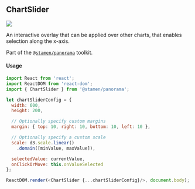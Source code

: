 ## ChartSlider

<img src='https://cdn0.iconfinder.com/data/icons/feather/96/circle-check-32.png'>

An interactive overlay that can be applied over other charts, that enables selection along the x-axis.

Part of the [`@stamen/panorama`](https://www.npmjs.com/package/@stamen/panorama) toolkit.

#### Usage
```js
import React from 'react';
import ReactDOM from 'react-dom';
import { ChartSlider } from '@stamen/panorama';

let chartSliderConfig = {
  width: 600,
  height: 200,

  // Optionally specify custom margins
  margin: { top: 10, right: 10, bottom: 10, left: 10 },

  // Optionally specify a custom scale
  scale: d3.scale.linear()
    .domain([minValue, maxValue]),

  selectedValue: currentValue,
  onClickOrMove: this.onValueSelected
};

ReactDOM.render(<ChartSlider {...chartSliderConfig}/>, document.body);
```
